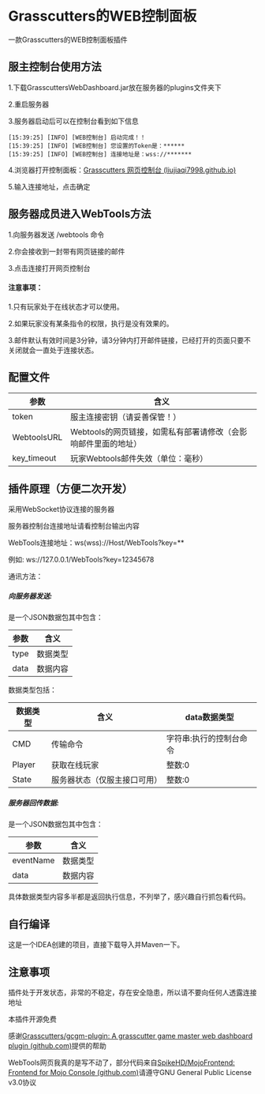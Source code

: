 # Grasscutters的WEB控制面板

一款Grasscutters的WEB控制面板插件

## 服主控制台使用方法

1.下载GrasscuttersWebDashboard.jar放在服务器的plugins文件夹下

2.重启服务器

3.服务器启动后可以在控制台看到如下信息

```
[15:39:25] [INFO] [WEB控制台] 启动完成！！
[15:39:25] [INFO] [WEB控制台] 您设置的Token是：******
[15:39:25] [INFO] [WEB控制台] 连接地址是：wss://*******
```

4.浏览器打开控制面板：[Grasscutters 网页控制台 (liujiaqi7998.github.io)](https://liujiaqi7998.github.io/GrasscuttersWebDashboard/)

5.输入连接地址，点击确定

## 服务器成员进入WebTools方法

1.向服务器发送 /webtools 命令

2.你会接收到一封带有网页链接的邮件

3.点击连接打开网页控制台

#### 注意事项：

1.只有玩家处于在线状态才可以使用。

2.如果玩家没有某条指令的权限，执行是没有效果的。

3.邮件默认有效时间是3分钟，请3分钟内打开邮件链接，已经打开的页面只要不关闭就会一直处于连接状态。

## 配置文件

| 参数        | 含义                                                         |
| ----------- | ------------------------------------------------------------ |
| token       | 服主连接密钥（请妥善保管！）                                 |
| WebtoolsURL | Webtools的网页链接，如需私有部署请修改（会影响邮件里面的地址） |
| key_timeout | 玩家Webtools邮件失效（单位：毫秒）                           |

## 插件原理（方便二次开发）

采用WebSocket协议连接的服务器

服务器控制台连接地址请看控制台输出内容

WebTools连接地址：ws(wss)://Host/WebTools?key=**

例如: ws://127.0.0.1/WebTools?key=12345678

通讯方法：

##### 向服务器发送:

是一个JSON数据包其中包含：

| 参数 | 含义     |
| ---- | -------- |
| type | 数据类型 |
| data | 数据内容 |

数据类型包括：

| 数据类型 | 含义                         | data数据类型            |
| -------- | ---------------------------- | ----------------------- |
| CMD      | 传输命令                     | 字符串:执行的控制台命令 |
| Player   | 获取在线玩家                 | 整数:0                  |
| State    | 服务器状态（仅服主接口可用） | 整数:0                  |

##### 服务器回传数据:

是一个JSON数据包其中包含：

| 参数      | 含义     |
| --------- | -------- |
| eventName | 数据类型 |
| data      | 数据内容 |

具体数据类型内容多半都是返回执行信息，不列举了，感兴趣自行抓包看代码。

## 自行编译

这是一个IDEA创建的项目，直接下载导入并Maven一下。

## 注意事项

插件处于开发状态，非常的不稳定，存在安全隐患，所以请不要向任何人透露连接地址

本插件开源免费

感谢[Grasscutters/gcgm-plugin: A grasscutter game master web dashboard plugin (github.com)](https://github.com/Grasscutters/gcgm-plugin)提供的帮助

WebTools网页我真的是写不动了，部分代码来自[SpikeHD/MojoFrontend: Frontend for Mojo Console (github.com)](https://github.com/SpikeHD/MojoFrontend)请遵守GNU General Public License v3.0协议